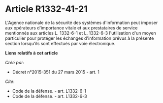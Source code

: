 # Article R1332-41-21

L'Agence nationale de la sécurité des systèmes d'information peut imposer aux opérateurs d'importance vitale et aux
prestataires de service mentionnés aux articles L. 1332-6-1 et L. 1332-6-3 l'utilisation d'un moyen particulier pour protéger
les échanges d'information prévus à la présente section lorsqu'ils sont effectués par voie électronique.

**Liens relatifs à cet article**

_Créé par_:

  - Décret n°2015-351 du 27 mars 2015 - art. 1

_Cite_:

  - Code de la défense. - art. L1332-6-1
  - Code de la défense. - art. L1332-6-3

